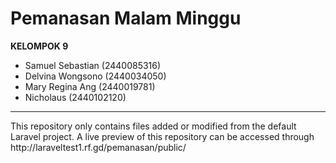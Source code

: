 # Pemanasan Malam Minggu
**KELOMPOK 9**
- Samuel Sebastian (2440085316)
- Delvina Wongsono (2440034050)
- Mary Regina Ang (2440019781)
- Nicholaus (2440102120)

<hr>
This repository only contains files added or modified from the default Laravel project. A live preview of this repository can be accessed through http://laraveltest1.rf.gd/pemanasan/public/
